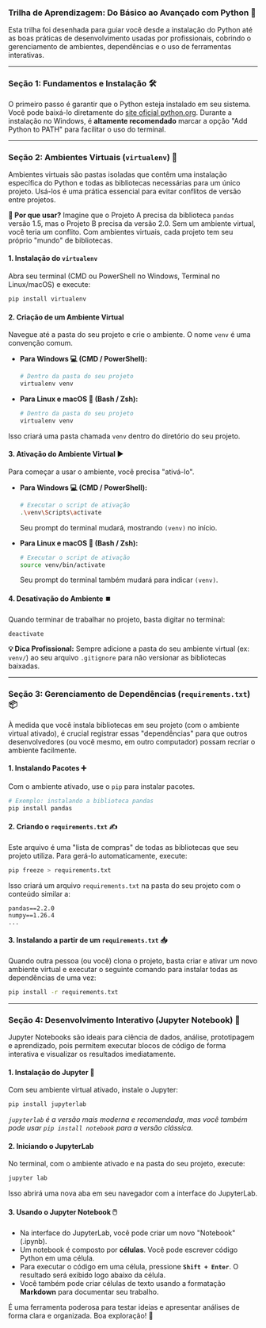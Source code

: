 ### **Trilha de Aprendizagem: Do Básico ao Avançado com Python 🐍**

Esta trilha foi desenhada para guiar você desde a instalação do Python até as boas práticas de desenvolvimento usadas por profissionais, cobrindo o gerenciamento de ambientes, dependências e o uso de ferramentas interativas.

-----

### **Seção 1: Fundamentos e Instalação 🛠️**

O primeiro passo é garantir que o Python esteja instalado em seu sistema. Você pode baixá-lo diretamente do [site oficial python.org](https://www.python.org/downloads/). Durante a instalação no Windows, é **altamente recomendado** marcar a opção "Add Python to PATH" para facilitar o uso do terminal.

-----

### **Seção 2: Ambientes Virtuais (`virtualenv`) 🌳**

Ambientes virtuais são pastas isoladas que contêm uma instalação específica do Python e todas as bibliotecas necessárias para um único projeto. Usá-los é uma prática essencial para evitar conflitos de versão entre projetos.

**🤔 Por que usar?**
Imagine que o Projeto A precisa da biblioteca `pandas` versão 1.5, mas o Projeto B precisa da versão 2.0. Sem um ambiente virtual, você teria um conflito. Com ambientes virtuais, cada projeto tem seu próprio "mundo" de bibliotecas.

#### **1. Instalação do `virtualenv`**

Abra seu terminal (CMD ou PowerShell no Windows, Terminal no Linux/macOS) e execute:

```bash
pip install virtualenv
```

#### **2. Criação de um Ambiente Virtual**

Navegue até a pasta do seu projeto e crie o ambiente. O nome `venv` é uma convenção comum.

  * **Para Windows 💻 (CMD / PowerShell):**

    ```bash
    # Dentro da pasta do seu projeto
    virtualenv venv
    ```

  * **Para Linux e macOS 🐧 (Bash / Zsh):**

    ```bash
    # Dentro da pasta do seu projeto
    virtualenv venv
    ```

Isso criará uma pasta chamada `venv` dentro do diretório do seu projeto.

#### **3. Ativação do Ambiente Virtual ▶️**

Para começar a usar o ambiente, você precisa "ativá-lo".

  * **Para Windows 💻 (CMD / PowerShell):**

    ```bash
    # Executar o script de ativação
    .\venv\Scripts\activate
    ```

    Seu prompt do terminal mudará, mostrando `(venv)` no início.

  * **Para Linux e macOS 🐧 (Bash / Zsh):**

    ```bash
    # Executar o script de ativação
    source venv/bin/activate
    ```

    Seu prompt do terminal também mudará para indicar `(venv)`.

#### **4. Desativação do Ambiente ⏹️**

Quando terminar de trabalhar no projeto, basta digitar no terminal:

```bash
deactivate
```

**💡 Dica Profissional:** Sempre adicione a pasta do seu ambiente virtual (ex: `venv/`) ao seu arquivo `.gitignore` para não versionar as bibliotecas baixadas.

-----

### **Seção 3: Gerenciamento de Dependências (`requirements.txt`) 📦**

À medida que você instala bibliotecas em seu projeto (com o ambiente virtual ativado), é crucial registrar essas "dependências" para que outros desenvolvedores (ou você mesmo, em outro computador) possam recriar o ambiente facilmente.

#### **1. Instalando Pacotes ➕**

Com o ambiente ativado, use o `pip` para instalar pacotes.

```bash
# Exemplo: instalando a biblioteca pandas
pip install pandas
```

#### **2. Criando o `requirements.txt` ✍️**

Este arquivo é uma "lista de compras" de todas as bibliotecas que seu projeto utiliza. Para gerá-lo automaticamente, execute:

```bash
pip freeze > requirements.txt
```

Isso criará um arquivo `requirements.txt` na pasta do seu projeto com o conteúdo similar a:

```
pandas==2.2.0
numpy==1.26.4
...
```

#### **3. Instalando a partir de um `requirements.txt` 📥**

Quando outra pessoa (ou você) clona o projeto, basta criar e ativar um novo ambiente virtual e executar o seguinte comando para instalar todas as dependências de uma vez:

```bash
pip install -r requirements.txt
```

-----

### **Seção 4: Desenvolvimento Interativo (Jupyter Notebook) 📓**

Jupyter Notebooks são ideais para ciência de dados, análise, prototipagem e aprendizado, pois permitem executar blocos de código de forma interativa e visualizar os resultados imediatamente.

#### **1. Instalação do Jupyter 🚀**

Com seu ambiente virtual ativado, instale o Jupyter:

```bash
pip install jupyterlab
```

*`jupyterlab` é a versão mais moderna e recomendada, mas você também pode usar `pip install notebook` para a versão clássica.*

#### **2. Iniciando o JupyterLab**

No terminal, com o ambiente ativado e na pasta do seu projeto, execute:

```bash
jupyter lab
```

Isso abrirá uma nova aba em seu navegador com a interface do JupyterLab.

#### **3. Usando o Jupyter Notebook 🖱️**

  * Na interface do JupyterLab, você pode criar um novo "Notebook" (.ipynb).
  * Um notebook é composto por **células**. Você pode escrever código Python em uma célula.
  * Para executar o código em uma célula, pressione **`Shift + Enter`**. O resultado será exibido logo abaixo da célula.
  * Você também pode criar células de texto usando a formatação **Markdown** para documentar seu trabalho.

É uma ferramenta poderosa para testar ideias e apresentar análises de forma clara e organizada. Boa exploração\! 🎉
